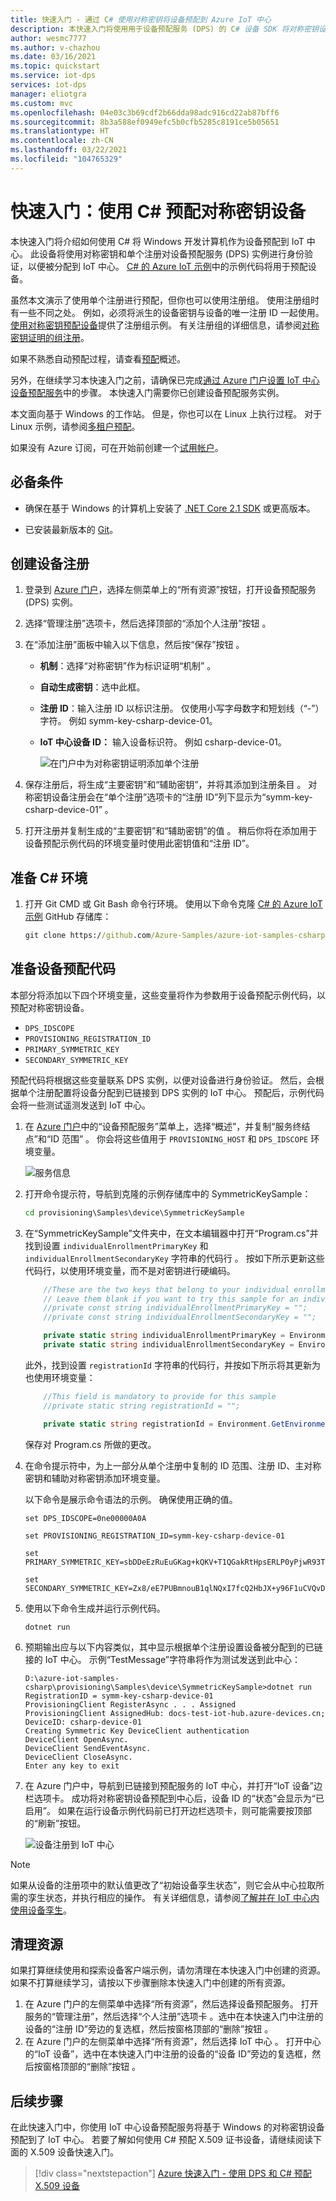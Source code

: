 ```yaml
---
title: 快速入门 - 通过 C# 使用对称密钥将设备预配到 Azure IoT 中心
description: 本快速入门将使用用于设备预配服务 (DPS) 的 C# 设备 SDK 将对称密钥设备预配到 IoT 中心
author: wesmc7777
ms.author: v-chazhou
ms.date: 03/16/2021
ms.topic: quickstart
ms.service: iot-dps
services: iot-dps
manager: eliotgra
ms.custom: mvc
ms.openlocfilehash: 04e03c3b69cdf2b66dda98adc916cd22ab87bff6
ms.sourcegitcommit: 8b3a588ef0949efc5b0cfb5285c8191ce5b05651
ms.translationtype: HT
ms.contentlocale: zh-CN
ms.lasthandoff: 03/22/2021
ms.locfileid: "104765329"
---
```

# <a name="quickstart-provision-a-symmetric-key-device-using-c"></a>快速入门：使用 C# 预配对称密钥设备

本快速入门将介绍如何使用 C# 将 Windows 开发计算机作为设备预配到 IoT 中心。 此设备将使用对称密钥和单个注册对设备预配服务 (DPS) 实例进行身份验证，以便被分配到 IoT 中心。 [C# 的 Azure IoT 示例](https://github.com/Azure-Samples/azure-iot-samples-csharp)中的示例代码将用于预配设备。 

虽然本文演示了使用单个注册进行预配，但你也可以使用注册组。 使用注册组时有一些不同之处。 例如，必须将派生的设备密钥与设备的唯一注册 ID 一起使用。 [使用对称密钥预配设备](how-to-legacy-device-symm-key.md)提供了注册组示例。 有关注册组的详细信息，请参阅[对称密钥证明的组注册](concepts-symmetric-key-attestation.md#group-enrollments)。

如果不熟悉自动预配过程，请查看[预配](about-iot-dps.md#provisioning-process)概述。 

另外，在继续学习本快速入门之前，请确保已完成[通过 Azure 门户设置 IoT 中心设备预配服务](./quick-setup-auto-provision.md)中的步骤。 本快速入门需要你已创建设备预配服务实例。

本文面向基于 Windows 的工作站。 但是，你也可以在 Linux 上执行过程。 对于 Linux 示例，请参阅[多租户预配](how-to-provision-multitenant.md)。


如果没有 Azure 订阅，可在开始前创建一个[试用帐户](https://www.microsoft.com/china/azure/index.html?fromtype=cn)。


## <a name="prerequisites"></a>必备条件

* 确保在基于 Windows 的计算机上安装了 [.NET Core 2.1 SDK](https://www.microsoft.com/net/download/windows) 或更高版本。

* 已安装最新版本的 [Git](https://git-scm.com/download/)。

<a id="setupdevbox"></a>


## <a name="create-a-device-enrollment"></a>创建设备注册

1. 登录到 [Azure 门户](https://portal.azure.cn)，选择左侧菜单上的“所有资源”按钮，打开设备预配服务 (DPS) 实例。

2. 选择“管理注册”选项卡，然后选择顶部的“添加个人注册”按钮   。 

3. 在“添加注册”面板中输入以下信息，然后按“保存”按钮   。

   - **机制**：选择“对称密钥”作为标识证明“机制”   。

   - **自动生成密钥**：选中此框。

   - **注册 ID**：输入注册 ID 以标识注册。 仅使用小写字母数字和短划线（“-”）字符。 例如 symm-key-csharp-device-01。

   - **IoT 中心设备 ID：** 输入设备标识符。 例如 csharp-device-01。

     ![在门户中为对称密钥证明添加单个注册](./media/quick-create-device-symmetric-key-csharp/create-individual-enrollment-csharp.png)

4. 保存注册后，将生成“主要密钥”和“辅助密钥”，并将其添加到注册条目   。 对称密钥设备注册会在“单个注册”选项卡的“注册 ID”列下显示为“symm-key-csharp-device-01” 。 

5. 打开注册并复制生成的“主要密钥”和“辅助密钥”的值 。 稍后你将在添加用于设备预配示例代码的环境变量时使用此密钥值和“注册 ID”。



## <a name="prepare-the-c-environment"></a>准备 C# 环境 

1. 打开 Git CMD 或 Git Bash 命令行环境。 使用以下命令克隆 [C# 的 Azure IoT 示例](https://github.com/Azure-Samples/azure-iot-samples-csharp) GitHub 存储库：

    ```cmd
    git clone https://github.com/Azure-Samples/azure-iot-samples-csharp.git
    ```



<a id="firstbootsequence"></a>

## <a name="prepare-the-device-provisioning-code"></a>准备设备预配代码

本部分将添加以下四个环境变量，这些变量将作为参数用于设备预配示例代码，以预配对称密钥设备。 

* `DPS_IDSCOPE`
* `PROVISIONING_REGISTRATION_ID`
* `PRIMARY_SYMMETRIC_KEY`
* `SECONDARY_SYMMETRIC_KEY`

预配代码将根据这些变量联系 DPS 实例，以便对设备进行身份验证。 然后，会根据单个注册配置将设备分配到已链接到 DPS 实例的 IoT 中心。 预配后，示例代码会将一些测试遥测发送到 IoT 中心。

1. 在 [Azure 门户](https://portal.azure.cn)中的“设备预配服务”菜单上，选择“概述”，并复制“服务终结点”和“ID 范围” 。 你会将这些值用于 `PROVISIONING_HOST` 和 `DPS_IDSCOPE` 环境变量。

    ![服务信息](./media/quick-create-device-symmetric-key-csharp/extract-dps-endpoints.png)

2. 打开命令提示符，导航到克隆的示例存储库中的 SymmetricKeySample：

    ```cmd
    cd provisioning\Samples\device\SymmetricKeySample
    ```

3. 在“SymmetricKeySample”文件夹中，在文本编辑器中打开“Program.cs”并找到设置 `individualEnrollmentPrimaryKey` 和 `individualEnrollmentSecondaryKey` 字符串的代码行 。 按如下所示更新这些代码行，以使用环境变量，而不是对密钥进行硬编码。
 
    ```csharp
        //These are the two keys that belong to your individual enrollment. 
        // Leave them blank if you want to try this sample for an individual enrollment instead
        //private const string individualEnrollmentPrimaryKey = "";
        //private const string individualEnrollmentSecondaryKey = "";

        private static string individualEnrollmentPrimaryKey = Environment.GetEnvironmentVariable("PRIMARY_SYMMETRIC_KEY");;
        private static string individualEnrollmentSecondaryKey = Environment.GetEnvironmentVariable("SECONDARY_SYMMETRIC_KEY");;
    ```

    此外，找到设置 `registrationId` 字符串的代码行，并按如下所示将其更新为也使用环境变量：

    ```csharp
        //This field is mandatory to provide for this sample
        //private static string registrationId = "";

        private static string registrationId = Environment.GetEnvironmentVariable("PROVISIONING_REGISTRATION_ID");;
    ```

    保存对 Program.cs 所做的更改。

3. 在命令提示符中，为上一部分从单个注册中复制的 ID 范围、注册 ID、主对称密钥和辅助对称密钥添加环境变量。  

    以下命令是展示命令语法的示例。 确保使用正确的值。

    ```console
    set DPS_IDSCOPE=0ne00000A0A
    ```

    ```console
    set PROVISIONING_REGISTRATION_ID=symm-key-csharp-device-01
    ```

    ```console
    set PRIMARY_SYMMETRIC_KEY=sbDDeEzRuEuGKag+kQKV+T1QGakRtHpsERLP0yPjwR93TrpEgEh/Y07CXstfha6dhIPWvdD1nRxK5T0KGKA+nQ==
    ```

    ```console
    set SECONDARY_SYMMETRIC_KEY=Zx8/eE7PUBmnouB1qlNQxI7fcQ2HbJX+y96F1uCVQvDj88jFL+q6L9YWLLi4jqTmkRPOulHlSbSv2uFgj4vKtw==
    ```


4. 使用以下命令生成并运行示例代码。

    ```console
    dotnet run
    ```

5. 预期输出应与以下内容类似，其中显示根据单个注册设置设备被分配到的已链接的 IoT 中心。 示例“TestMessage”字符串将作为测试发送到此中心：

    ```output
    D:\azure-iot-samples-csharp\provisioning\Samples\device\SymmetricKeySample>dotnet run
    RegistrationID = symm-key-csharp-device-01
    ProvisioningClient RegisterAsync . . . Assigned
    ProvisioningClient AssignedHub: docs-test-iot-hub.azure-devices.cn; DeviceID: csharp-device-01
    Creating Symmetric Key DeviceClient authentication
    DeviceClient OpenAsync.
    DeviceClient SendEventAsync.
    DeviceClient CloseAsync.
    Enter any key to exit
    ```
    
6. 在 Azure 门户中，导航到已链接到预配服务的 IoT 中心，并打开“IoT 设备”边栏选项卡。 成功将对称密钥设备预配到中心后，设备 ID 的“状态”会显示为“已启用”。 如果在运行设备示例代码前已打开边栏选项卡，则可能需要按顶部的“刷新”按钮。 

    ![设备注册到 IoT 中心](./media/quick-create-device-symmetric-key-csharp/hub-registration-csharp.png) 

> [!NOTE]
> 如果从设备的注册项中的默认值更改了“初始设备孪生状态”，则它会从中心拉取所需的孪生状态，并执行相应的操作。 有关详细信息，请参阅[了解并在 IoT 中心内使用设备孪生](../iot-hub/iot-hub-devguide-device-twins.md)。
>


## <a name="clean-up-resources"></a>清理资源

如果打算继续使用和探索设备客户端示例，请勿清理在本快速入门中创建的资源。 如果不打算继续学习，请按以下步骤删除本快速入门中创建的所有资源。

1. 在 Azure 门户的左侧菜单中选择“所有资源”，然后选择设备预配服务。 打开服务的“管理注册”，然后选择“个人注册”选项卡   。选中在本快速入门中注册的设备的“注册 ID”旁边的复选框，然后按窗格顶部的“删除”按钮   。 
1. 在 Azure 门户的左侧菜单中选择“所有资源”，然后选择 IoT 中心  。 打开中心的“IoT 设备”，选中在本快速入门中注册的设备的“设备 ID”旁边的复选框，然后按窗格顶部的“删除”按钮    。

## <a name="next-steps"></a>后续步骤

在此快速入门中，你使用 IoT 中心设备预配服务将基于 Windows 的对称密钥设备预配到了 IoT 中心。 若要了解如何使用 C# 预配 X.509 证书设备，请继续阅读下面的 X.509 设备快速入门。 

> [!div class="nextstepaction"]
> [Azure 快速入门 - 使用 DPS 和 C# 预配 X.509 设备](quick-create-simulated-device-x509-csharp.md)
